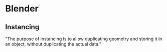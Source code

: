 # Blender
## Instancing
"The purpose of instancing is to allow duplicating geometry and storing it in an object, without duplicating the actual data."
